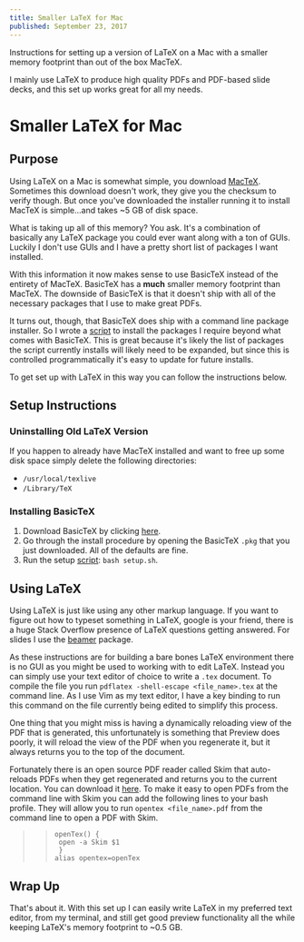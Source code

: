```yaml
---
title: Smaller LaTeX for Mac
published: September 23, 2017
---
```


Instructions for setting up a version of LaTeX on a Mac with a smaller memory footprint than out of the box MacTeX.

I mainly use LaTeX to produce high quality PDFs and PDF-based slide decks, and this set up works great for all my needs.

<!--more-->

# Smaller LaTeX for Mac

## Purpose

Using LaTeX on a Mac is somewhat simple, you download [MacTeX](http://www.tug.org/mactex/). Sometimes this download doesn't work, they give you the checksum to verify though. But once you've downloaded the installer running it to install MacTeX is simple...and takes ~5 GB of disk space.

What is taking up all of this memory? You ask. It's a combination of basically any LaTeX package you could ever want along with a ton of GUIs. Luckily I don't use GUIs and I have a pretty short list of packages I want installed.

With this information it now makes sense to use BasicTeX instead of the entirety of MacTeX. BasicTeX has a **much** smaller memory footprint than MacTeX. The downside of BasicTeX is that it doesn't ship with all of the necessary packages that I use to make great PDFs.

It turns out, though, that BasicTeX does ship with a command line package installer. So I wrote a [script](https://github.com/Ultramann/ultramann.github.io/blob/source/content/code/smaller_mac_latex/setup.sh) to install the packages I require beyond what comes with BasicTeX. This is great because it's likely the list of packages the script currently installs will likely need to be expanded, but since this is controlled programmatically it's easy to update for future installs.

To get set up with LaTeX in this way you can follow the instructions below.

## Setup Instructions

### Uninstalling Old LaTeX Version

If you happen to already have MacTeX installed and want to free up some disk space simply delete the following directories:

* `/usr/local/texlive`
* `/Library/TeX`

### Installing BasicTeX

1. Download BasicTeX by clicking [here](http://tug.org/cgi-bin/mactex-download/BasicTeX.pkg).
2. Go through the install procedure by opening the BasicTeX `.pkg` that you just downloaded. All of the defaults are fine.
3. Run the setup [script](https://github.com/Ultramann/ultramann.github.io/blob/source/content/code/smaller_mac_latex/setup.sh): `bash setup.sh`.

## Using LaTeX

Using LaTeX is just like using any other markup language. If you want to figure out how to typeset something in LaTeX, google is your friend, there is a huge Stack Overflow presence of LaTeX questions getting answered. For slides I use the [beamer](https://www.sharelatex.com/learn/Beamer) package.

As these instructions are for building a bare bones LaTeX environment there is no GUI as you might be used to working with to edit LaTeX. Instead you can simply use your text editor of choice to write a `.tex` document. To compile the file you run `pdflatex -shell-escape <file_name>.tex` at the command line. As I use Vim as my text editor, I have a key binding to run this command on the file currently being edited to simplify this process.

One thing that you might miss is having a dynamically reloading view of the PDF that is generated, this unfortunately is something that Preview does poorly, it will reload the view of the PDF when you regenerate it, but it always returns you to the top of the document.

Fortunately there is an open source PDF reader called Skim that auto-reloads PDFs when they get regenerated and returns you to the current location. You can download it [here](https://sourceforge.net/projects/skim-app/files/Skim/Skim-1.4.29/Skim-1.4.29.dmg/download). To make it easy to open PDFs from the command line with Skim you can add the following lines to your bash profile. They will allow you to run `opentex <file_name>.pdf` from the command line to open a PDF with Skim.

>>```
>>openTex() {
>>  open -a Skim $1
>>  }
>>alias opentex=openTex
>>```

## Wrap Up

That's about it. With this set up I can easily write LaTeX in my preferred text editor, from my terminal, and still get good preview functionality all the while keeping LaTeX's memory footprint to ~0.5 GB.
